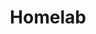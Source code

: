 ---
title: "Homelab"
description: "Homelab"
slug: "homelab"
image: "server.jpg"
style:
    background: "#2a9d8f"
    color: "#fff"
---